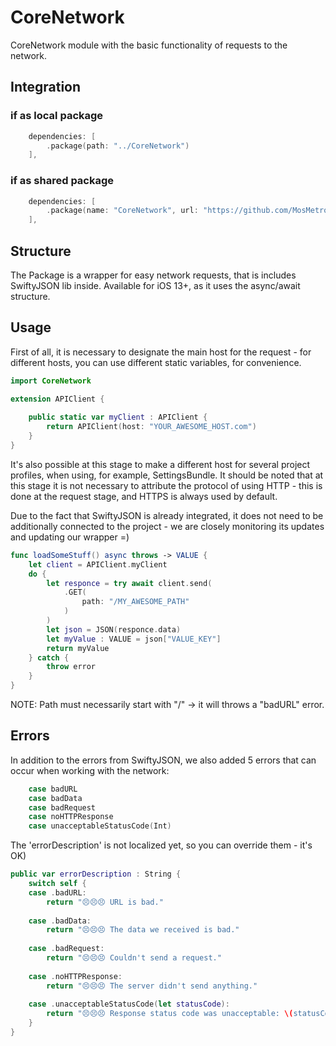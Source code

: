 # CoreNetwork

CoreNetwork module with the basic functionality of requests to the network.

## Integration

### if as local package
```swift
    dependencies: [
        .package(path: "../CoreNetwork")
    ],
```

### if as shared package
```swift
    dependencies: [
        .package(name: "CoreNetwork", url: "https://github.com/MosMetro-official/CoreNetwork.git", from: "0.0.1")
    ],
```

## Structure

The Package is a wrapper for easy network requests, that is includes SwiftyJSON lib inside. Available for iOS 13+, as it uses the async/await structure.

## Usage

First of all, it is necessary to designate the main host for the request - for different hosts, you can use different static variables, for convenience.
```swift
import CoreNetwork

extension APIClient {
    
    public static var myClient : APIClient {
        return APIClient(host: "YOUR_AWESOME_HOST.com")
    }
}
```
It's also possible at this stage to make a different host for several project profiles, when using, for example, SettingsBundle.
It should be noted that at this stage it is not necessary to attribute the protocol of using HTTP - this is done at the request stage, and HTTPS is always used by default.

Due to the fact that SwiftyJSON is already integrated, it does not need to be additionally connected to the project - we are closely monitoring its updates and updating our wrapper =)
```swift
func loadSomeStuff() async throws -> VALUE {
    let client = APIClient.myClient
    do {
        let responce = try await client.send(
            .GET(
                path: "/MY_AWESOME_PATH"
            )
        )
        let json = JSON(responce.data)
        let myValue : VALUE = json["VALUE_KEY"]
        return myValue
    } catch {
        throw error
    }
}
```
NOTE: Path must necessarily start with "/" -> it will throws a "badURL" error.

## Errors
In addition to the errors from SwiftyJSON, we also added 5 errors that can occur when working with the network:
```swift
    case badURL
    case badData
    case badRequest
    case noHTTPResponse
    case unacceptableStatusCode(Int)
```

The 'errorDescription' is not localized yet, so you can override them - it's OK)
```swift
public var errorDescription : String {
    switch self {
    case .badURL:
        return "😣😣😣 URL is bad."
        
    case .badData:
        return "😣😣😣 The data we received is bad."
        
    case .badRequest:
        return "😣😣😣 Couldn't send a request."
        
    case .noHTTPResponse:
        return "😣😣😣 The server didn't send anything."
        
    case .unacceptableStatusCode(let statusCode):
        return "😣😣😣 Response status code was unacceptable: \(statusCode)."
    }
}
```
